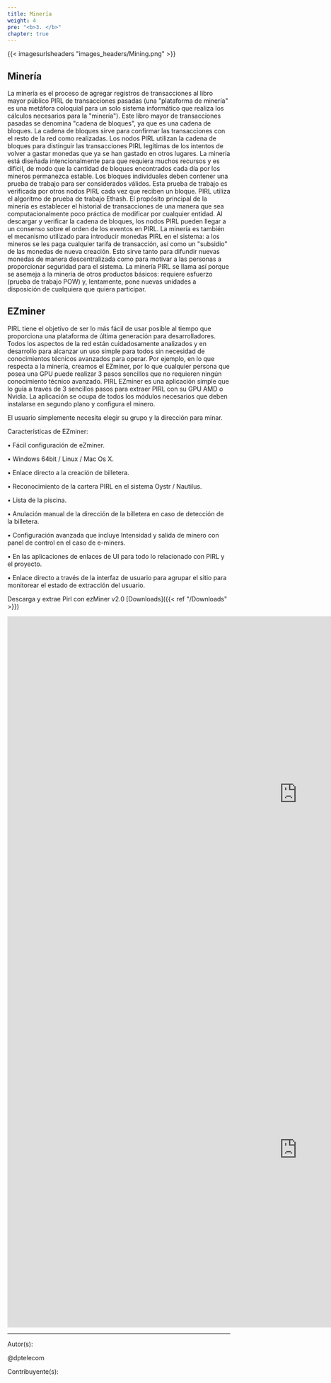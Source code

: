 ```yaml
---
title: Minería
weight: 4
pre: "<b>3. </b>"
chapter: true
---
```


{{< imagesurlsheaders "images_headers/Mining.png" >}}


## Minería



La minería es el proceso de agregar registros de transacciones al libro mayor público PIRL de transacciones pasadas (una "plataforma de minería" es una metáfora coloquial para un solo sistema informático que realiza los cálculos necesarios para la "minería").
Este libro mayor de transacciones pasadas se denomina "cadena de bloques", ya que es una cadena de bloques. La cadena de bloques sirve para confirmar las transacciones con el resto de la red como realizadas.
Los nodos PIRL utilizan la cadena de bloques para distinguir las transacciones PIRL legítimas de los intentos de volver a gastar monedas que ya se han gastado en otros lugares.
La minería está diseñada intencionalmente para que requiera muchos recursos y es difícil, de modo que la cantidad de bloques encontrados cada día por los mineros permanezca estable.
Los bloques individuales deben contener una prueba de trabajo para ser considerados válidos. Esta prueba de trabajo es verificada por otros nodos PIRL cada vez que reciben un bloque.
PIRL utiliza el algoritmo de prueba de trabajo Ethash.
El propósito principal de la minería es establecer el historial de transacciones de una manera que sea computacionalmente poco práctica de modificar por cualquier entidad.
Al descargar y verificar la cadena de bloques, los nodos PIRL pueden llegar a un consenso sobre el orden de los eventos en PIRL.
La minería es también el mecanismo utilizado para introducir monedas PIRL en el sistema: a los mineros se les paga cualquier tarifa de transacción, así como un "subsidio" de las monedas de nueva creación.
Esto sirve tanto para difundir nuevas monedas de manera descentralizada como para motivar a las personas a proporcionar seguridad para el sistema.
La minería PIRL se llama así porque se asemeja a la minería de otros productos básicos: requiere esfuerzo (prueba de trabajo POW) y, lentamente, pone nuevas unidades a disposición de cualquiera que quiera participar.


## EZminer


PIRL tiene el objetivo de ser lo más fácil de usar posible al tiempo que proporciona una plataforma de última generación para desarrolladores.
Todos los aspectos de la red están cuidadosamente analizados y en desarrollo para alcanzar un uso simple para todos sin necesidad de conocimientos técnicos avanzados para operar.
Por ejemplo, en lo que respecta a la minería, creamos el EZminer, por lo que cualquier persona que posea una GPU puede realizar 3 pasos sencillos que no requieren ningún conocimiento técnico avanzado.
PIRL EZminer es una aplicación simple que lo guía a través de 3 sencillos pasos para extraer PIRL con su GPU AMD o Nvidia. La aplicación se ocupa de todos los módulos necesarios que deben instalarse en segundo plano y configura el minero.

El usuario simplemente necesita elegir su grupo y la dirección para minar.

Características de EZminer:

• Fácil configuración de eZminer.

• Windows 64bit / Linux / Mac Os X.

• Enlace directo a la creación de billetera.

• Reconocimiento de la cartera PIRL en el sistema Oystr / Nautilus.

• Lista de la piscina.

• Anulación manual de la dirección de la billetera en caso de detección de la billetera.

• Configuración avanzada que incluye Intensidad y salida de minero con panel de control en el caso de e-miners.

• En las aplicaciones de enlaces de UI para todo lo relacionado con PIRL y el proyecto.

• Enlace directo a través de la interfaz de usuario para agrupar el sitio para monitorear el estado de extracción del usuario.




Descarga y extrae Pirl con ezMiner v2.0 [Downloads]({{< ref "/Downloads" >}})







<iframe width="1309" height="802" src="https://www.youtube.com/embed/PhXsLhLuQE8" frameborder="0" allow="autoplay; encrypted-media" allowfullscreen></iframe>


<iframe width="1309" height="802" src="https://www.youtube.com/embed/N0M1ssDD6QI" frameborder="0" allow="autoplay; encrypted-media" allowfullscreen></iframe>


---
Autor(s):

@dptelecom

Contribuyente(s):
